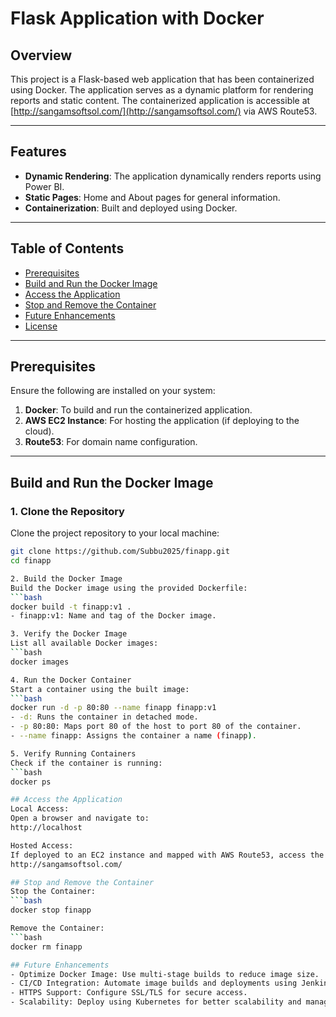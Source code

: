 # Flask Application with Docker

## Overview

This project is a Flask-based web application that has been containerized using Docker. The application serves as a dynamic platform for rendering reports and static content. The containerized application is accessible at [http://sangamsoftsol.com/](http://sangamsoftsol.com/) via AWS Route53.

---

## Features

- **Dynamic Rendering**: The application dynamically renders reports using Power BI.
- **Static Pages**: Home and About pages for general information.
- **Containerization**: Built and deployed using Docker.

---

## Table of Contents
- [Prerequisites](#prerequisites)
- [Build and Run the Docker Image](#build-and-run-the-docker-image)
- [Access the Application](#access-the-application)
- [Stop and Remove the Container](#stop-and-remove-the-container)
- [Future Enhancements](#future-enhancements)
- [License](#license)

---

## Prerequisites

Ensure the following are installed on your system:
1. **Docker**: To build and run the containerized application.
2. **AWS EC2 Instance**: For hosting the application (if deploying to the cloud).
3. **Route53**: For domain name configuration.

---

## Build and Run the Docker Image

### 1. Clone the Repository
Clone the project repository to your local machine:
```bash
git clone https://github.com/Subbu2025/finapp.git
cd finapp

2. Build the Docker Image
Build the Docker image using the provided Dockerfile:
```bash
docker build -t finapp:v1 .
- finapp:v1: Name and tag of the Docker image.

3. Verify the Docker Image
List all available Docker images:
```bash
docker images

4. Run the Docker Container
Start a container using the built image:
```bash
docker run -d -p 80:80 --name finapp finapp:v1
- -d: Runs the container in detached mode.
- -p 80:80: Maps port 80 of the host to port 80 of the container.
- --name finapp: Assigns the container a name (finapp).

5. Verify Running Containers
Check if the container is running:
```bash
docker ps

## Access the Application
Local Access:
Open a browser and navigate to:
http://localhost

Hosted Access:
If deployed to an EC2 instance and mapped with AWS Route53, access the application at:
http://sangamsoftsol.com/

## Stop and Remove the Container
Stop the Container:
```bash
docker stop finapp

Remove the Container:
```bash
docker rm finapp

## Future Enhancements
- Optimize Docker Image: Use multi-stage builds to reduce image size.
- CI/CD Integration: Automate image builds and deployments using Jenkins or GitHub Actions.
- HTTPS Support: Configure SSL/TLS for secure access.
- Scalability: Deploy using Kubernetes for better scalability and management.

